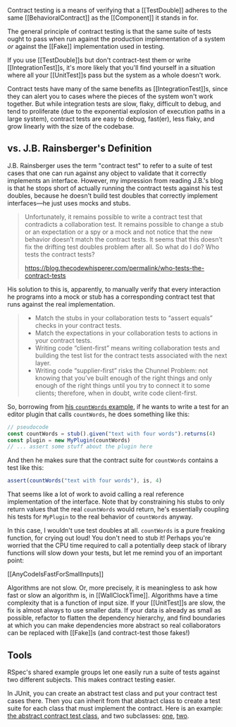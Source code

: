 Contract testing is a means of verifying that a [[TestDouble]] adheres to the same [[BehavioralContract]] as the [[Component]] it stands in for.

The general principle of contract testing is that the same suite of tests ought to pass when run against the production implementation of a system *or* against the [[Fake]] implementation used in testing.

If you use [[TestDouble]]s but don't contract-test them or write [[IntegrationTest]]s, it's more likely that you'll find yourself in a situation where all your [[UnitTest]]s pass but the system as a whole doesn't work.

Contract tests have many of the same benefits as [[IntegrationTest]]s, since they can alert you to cases where the pieces of the system won't work together. But while integration tests are slow, flaky, difficult to debug, and tend to proliferate (due to the exponential explosion of execution paths in a large system), contract tests are easy to debug, fast(er), less flaky, and grow linearly with the size of the codebase.

## vs. J.B. Rainsberger's Definition

J.B. Rainsberger uses the term "contract test" to refer to a suite of test cases that one can run against any object to validate that it correctly implements an interface. However, my impression from reading J.B.'s blog is that he stops short of actually running the contract
tests against his test doubles, because he doesn't build test doubles that correctly implement interfaces—he just uses mocks and stubs.

> Unfortunately, it remains possible to write a contract test that contradicts a collaboration test. It remains possible to change a stub or an expectation or a spy or a mock and not notice that the new behavior doesn’t match the contract tests. It seems that this doesn’t fix the drifting test doubles problem after all. So what do I do? Who tests the contract tests?
>
> https://blog.thecodewhisperer.com/permalink/who-tests-the-contract-tests

His solution to this is, apparently, to manually verify that every interaction he programs into a mock or stub has a corresponding contract test that runs against the real implementation.

> - Match the stubs in your collaboration tests to “assert equals” checks in your contract tests.
> - Match the expectations in your collaboration tests to actions in your contract tests.
> - Writing code “client-first” means writing collaboration tests and building the test list for the contract tests associated with the next layer.
> - Writing code “supplier-first” risks the Chunnel Problem: not knowing that you’ve built enough of the right things and only enough of the right things until you try to connect it to some clients; therefore, when in doubt, write code client-first.

So, borrowing from [his `countWords` example](https://blog.thecodewhisperer.com/permalink/a-real-life-contract-test), if he wants to write a test for an editor plugin that calls `countWords`, he does something like this:

```javascript
// pseudocode
const countWords = stub().given("text with four words").returns(4)
const plugin = new MyPlugin(countWords)
// ... assert some stuff about the plugin here
```

And then he makes sure that the contract suite for `countWords` contains a test like this:

```javascript
assert(countWords("text with four words"), is, 4)
```

That seems like a lot of work to avoid calling a real reference implementation of the interface. Note that by constraining his stubs to only
return values that the real `countWords` would return, he's essentially coupling his tests for `MyPlugin` to the real behavior of `countWords` anyway.

In this case, I wouldn't use test doubles at all. `countWords` is a pure freaking function, for crying out loud! You don't need to stub it! Perhaps you're worried that the CPU time required to call a potentially deep stack of library functions will slow down your tests, but let me remind you of an important point:

[[AnyCodeIsFastForSmallInputs]]

Algorithms are not slow. Or, more precisely, it is meaningless to ask how fast or slow an algorithm is, in [[WallClockTime]]. Algorithms have a time complexity that is a function of input size. If your [[UnitTest]]s are slow, the fix is almost always to use smaller data. If your data is already as small as possible, refactor to flatten the dependency hierarchy, and find boundaries at which you can make dependencies more abstract so real collaborators can be replaced with [[Fake]]s (and contract-test those fakes!)

## Tools

RSpec's shared example groups let one easily run a suite of tests against two different subjects. This makes contract testing easier.

In JUnit, you can create an abstract test class and put your contract test cases there. Then you can inherit from that abstract class to create a test suite for each class that must implement the contract. Here is an example: [the abstract contract test class](https://github.com/benchristel/Bank-kata/blob/master/src/test/java/bank/TransactionStoreTest.java), and two subclasses: [one](https://github.com/benchristel/Bank-kata/blob/master/src/test/java/bank/FileTransactionStoreTest.java), [two](https://github.com/benchristel/Bank-kata/blob/master/src/test/java/bank/InMemoryTransactionStoreTest.java).